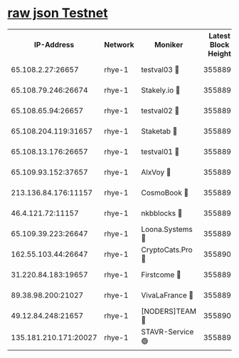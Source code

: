 
[raw json Testnet](https://rpc-check.quickt.stavr.tech/quickt/rpc-quickt-result.json)
=


<table><tr><th>IP-Address</th><th>Network</th><th>Moniker</th><th>Latest Block Height</th><th>Earliest Block Height</th><th>Catching Up</th><th>Tx Index</th><th>Voting Power</th><th>Scan Time</th></tr><tr><td>65.108.2.27:26657</td><td>rhye-1</td><td>testval03 🔴</td><td>3558894</td><td>1</td><td>False</td><td>on</td><td>5002050</td><td>2023-12-11T09:02:47.865865784UTC</td></tr><tr><td>65.108.79.246:26674</td><td>rhye-1</td><td>Stakely.io 🔴</td><td>3558894</td><td>1</td><td>False</td><td>on</td><td>10</td><td>2023-12-11T09:02:50.322369625UTC</td></tr><tr><td>65.108.65.94:26657</td><td>rhye-1</td><td>testval02 🔴</td><td>3558895</td><td>1</td><td>False</td><td>on</td><td>5002050</td><td>2023-12-11T09:02:50.688595241UTC</td></tr><tr><td>65.108.204.119:31657</td><td>rhye-1</td><td>Staketab 🔴</td><td>3558895</td><td>1</td><td>False</td><td>on</td><td>9900</td><td>2023-12-11T09:02:53.415496505UTC</td></tr><tr><td>65.108.13.176:26657</td><td>rhye-1</td><td>testval01 🔴</td><td>3558895</td><td>1</td><td>False</td><td>on</td><td>9582010</td><td>2023-12-11T09:02:53.811810814UTC</td></tr><tr><td>65.109.93.152:37657</td><td>rhye-1</td><td>AlxVoy 🔴</td><td>3558893</td><td>433101</td><td>False</td><td>on</td><td>92921</td><td>2023-12-11T09:02:45.057005368UTC</td></tr><tr><td>213.136.84.176:11157</td><td>rhye-1</td><td>CosmoBook 🔴</td><td>3558899</td><td>1674001</td><td>False</td><td>off</td><td>1528057</td><td>2023-12-11T09:03:19.219043107UTC</td></tr><tr><td>46.4.121.72:11157</td><td>rhye-1</td><td>nkbblocks 🔴</td><td>3558892</td><td>1781001</td><td>False</td><td>on</td><td>81901</td><td>2023-12-11T09:02:36.157416878UTC</td></tr><tr><td>65.109.39.223:26647</td><td>rhye-1</td><td>Loona.Systems 🔴</td><td>3558895</td><td>3287001</td><td>False</td><td>off</td><td>9949</td><td>2023-12-11T09:02:53.072912889UTC</td></tr><tr><td>162.55.103.44:26647</td><td>rhye-1</td><td>CryptoCats.Pro 🔴</td><td>3558901</td><td>3287001</td><td>False</td><td>off</td><td>9999</td><td>2023-12-11T09:03:23.941207468UTC</td></tr><tr><td>31.220.84.183:19657</td><td>rhye-1</td><td>Firstcome 🔴</td><td>3558894</td><td>3395933</td><td>False</td><td>off</td><td>732206</td><td>2023-12-11T09:02:47.456004730UTC</td></tr><tr><td>89.38.98.200:21027</td><td>rhye-1</td><td>VivaLaFrance 🔴</td><td>3558893</td><td>3524001</td><td>False</td><td>off</td><td>10000</td><td>2023-12-11T09:02:42.686441987UTC</td></tr><tr><td>49.12.84.248:21657</td><td>rhye-1</td><td>[NODERS]TEAM 🔴</td><td>3558900</td><td>3550632</td><td>False</td><td>on</td><td>59990</td><td>2023-12-11T09:03:21.580846256UTC</td></tr><tr><td>135.181.210.171:20027</td><td>rhye-1</td><td>STAVR-Service 🟢</td><td>3558897</td><td>3556501</td><td>False</td><td>on</td><td>0</td><td>2023-12-11T09:03:02.464914031UTC</td></tr></table>